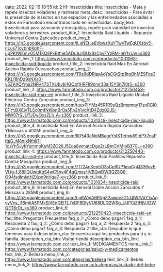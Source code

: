 date: 2022-02-16 18:55
id: 2
h1: Insecticidas
title: Insecticidas - Mata y repele insectos voladores y rastreros
meta_desc: Insecticidas - Para evitar la presencia de insectos en tus espacios y las enfermedades asociadas a estos en Farmatodo encontraras todo en insecticidas.
body_text: Insecticidad para zancudos y mosquitos, repele gran variedad de insectos voladores y terrestres.
product_title_1: Insecticida Raid Líquido - Repuesto Universal Contra Zancudos
product_img_1: https://lh3.googleusercontent.com/ll_sNEt_e8VbwzXuYTwvTwEgUXzby5-nLus71oybnbKphF-upPKtWEmvO5M1KQ8PxBtfne5ADu9JrBUx8zCpvFYzRM-leYfxUw=s360
product_link_1: https://www.farmatodo.com.co/producto/1031063-insecticida-raid-liquido
product_title_2: Insecticida Raid Max En Aerosol Accion Rapida Cucarachas
product_img_2: https://lh3.googleusercontent.com/T9s9dDRiayAoYsCGtStp1itqOhME9Fqs3KKLf8hDz9sNXs0-v5ZAXQYma2NRv47STXUbvbi1GQbfjHRFll9dmr33ai15YSh7i0t3=s360
product_link_2: https://www.farmatodo.com.co/producto/212250458-insecticida-raid-max-en
product_title_3: Insecticida Raid Líquido Unidad Eléctrica Contra Zancudos
product_img_3: https://lh3.googleusercontent.com/tuuxPjYMz45R1R9sQzBmqmqy17zvRGl0E1lYt6lXEivTLSc0mfNKlbnBrOa5Fp2h1ygXtD4Zdx02JS-MW07rSJUTJEwOxsZLh_A=s360
product_link_3: https://www.farmatodo.com.co/producto/1031049-insecticida-raid-liquido
product_title_4: Insecticida Raid En Aerosol Accion Rapida Zancudos YMoscas x 400Ml
product_img_4: https://lh3.googleusercontent.com/llO54RcNoMBagcYxISTethw89idPX7caPfqjG_M8nIkNfhji7-1csYh5JykYsmmoKeM3ZC28J5Eoa8wmatcDgpZrLBmOVMmB370L=s360
product_link_4: https://www.farmatodo.com.co/producto/212250440-insecticida-raid-en
product_title_5: Insecticida Raid Pastillas Repuesto Contra Mosquitos
product_img_5: https://lh3.googleusercontent.com/7Tf24nKep5O3sCpRUP1moCgQ336oyEVUg-f_88lIQUwuKgS4wC5nv4F4qQmvsHVBQwDWBQZ8G8-O94fsdImlstH2Xpn9nHqe7-g=s360
product_link_5: https://www.farmatodo.com.co/producto/1031034-insecticida-raid
product_title_6: Insecticida Raid En Aerosol Doble Accion Zancudos Y Moscas x 285Ml
product_img_6: https://lh3.googleusercontent.com/Lp9WyiABFNgF2awdyzG1rQlWfVdY1sAqvyVxs_j16mhA5PMkSjVEnQElTL7xDF8DlyVU68DLQ2WSg_UJPGiZlHjVJI2WQET6rDt_=s360
product_link_6: https://www.farmatodo.com.co/producto/212250423-insecticida-raid-en
faq_title: Preguntas Frecuentes
faq_q_1: ¿Cómo debo pagar?
faq_a_1: Respuesta 2
faq_q_2: ¿Cómo debo pagar?
faq_a_2: Respuesta 2
faq_q_3: ¿Cómo debo pagar?
faq_a_3: Respuesta 2
title_cta: Descubre lo que tenemos para ti
description_cta: Encuentra aquí los productos para tí y tu familia.
description_cta_btn: Visitar tienda
description_cta_btn_link: https://www.farmatodo.com.co/
text_link_1: MEDICAMENTOS
menu_link_1: https://www.farmatodo.com.co/categorias/salud-y-medicamentos
text_link_2: Belleza
menu_link_2: https://www.farmatodo.com.co/categorias/belleza
text_link_3: Bebés
menu_link_3: https://www.farmatodo.com.co/categorias/cuidado-del-bebe
